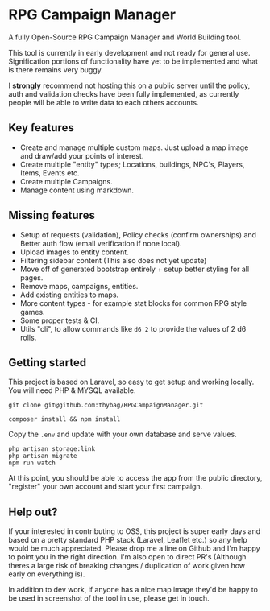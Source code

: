 # RPG Campaign Manager

A fully Open-Source RPG Campaign Manager and World Building tool.

This tool is currently in early development and not ready for general use. Signification portions of functionality have yet to be implemented and what is there remains very buggy. 

I **strongly** recommend not hosting this on a public server until the policy, auth and validation checks have been fully implemented, as currently people will be able to write data to each others accounts.

## Key features

* Create and manage multiple custom maps. Just upload a map image and draw/add your points of interest.
* Create multiple "entity" types; Locations, buildings, NPC's, Players, Items, Events etc.
* Create multiple Campaigns.
* Manage content using markdown.

## Missing features

* Setup of requests (validation), Policy checks (confirm ownerships) and Better auth flow (email verification if none local).
* Upload images to entity content.
* Filtering sidebar content (This also does not yet update)
* Move off of generated bootstrap entirely + setup better styling for all pages.
* Remove maps, campaigns, entities.
* Add existing entities to maps.
* More content types - for example stat blocks for common RPG style games.
* Some proper tests & CI.
* Utils "cli", to allow commands like `d6 2` to provide the values of 2 d6 rolls.

## Getting started

This project is based on Laravel, so easy to get setup and working locally. You will need PHP & MYSQL available.

```
git clone git@github.com:thybag/RPGCampaignManager.git
```
```
composer install && npm install 
```

Copy the `.env` and update with your own database and serve values.

```
php artisan storage:link
php artisan migrate
npm run watch
```

At this point, you should be able to access the app from the public directory, "register" your own account and start your first campaign.

## Help out?

If your interested in contributing to OSS, this project is super early days and based on a pretty standard PHP stack (Laravel, Leaflet etc.) so any help would be much appreciated. Please drop me a line on Github and I'm happy to point you in the right direction. I'm also open to direct PR's (Although theres a large risk of breaking changes / duplication of work given how early on everything is).

In addition to dev work, if anyone has a nice map image they'd be happy to be used in screenshot of the tool in use, please get in touch.
